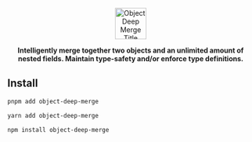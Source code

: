 <p align="center"></p>
<div align="center">
    <picture>
        <source media="(prefers-color-scheme: dark)" srcset="https://pqt.s3.ca-central-1.amazonaws.com/object-deep-merge/assets/images/logos/dark.png" height="64">
        <img alt="Object Deep Merge Title Image (Logo)" src="https://pqt.s3.ca-central-1.amazonaws.com/object-deep-merge/assets/images/logos/light.png" height="64">
    </picture>
</div>
<p align="center"><strong>Intelligently merge together two objects and an unlimited amount of nested fields. Maintain type-safety and/or enforce type definitions.</strong></p>

<p align="center"></p>

## Install

```bash
pnpm add object-deep-merge
```

```bash
yarn add object-deep-merge
```

```bash
npm install object-deep-merge
```
